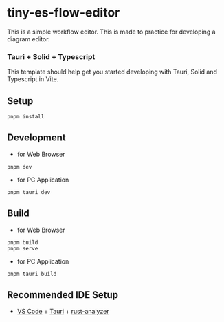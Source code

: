 # tiny-es-flow-editor

This is a simple workflow editor. This is made to practice for developing a diagram editor.

### Tauri + Solid + Typescript

This template should help get you started developing with Tauri, Solid and Typescript in Vite.

## Setup

```
pnpm install
```

## Development

- for Web Browser

```
pnpm dev
```

- for PC Application

```
pnpm tauri dev
```

## Build

- for Web Browser

```
pnpm build
pnpm serve
```

- for PC Application

```
pnpm tauri build
```

## Recommended IDE Setup

- [VS Code](https://code.visualstudio.com/) + [Tauri](https://marketplace.visualstudio.com/items?itemName=tauri-apps.tauri-vscode) + [rust-analyzer](https://marketplace.visualstudio.com/items?itemName=rust-lang.rust-analyzer)

